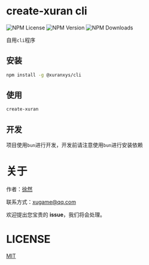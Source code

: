 # create-xuran cli

![NPM License](https://img.shields.io/npm/l/%40xuranxys%2Fcli)
![NPM Version](https://img.shields.io/npm/v/%40xuranxys%2Fcli)
![NPM Downloads](https://img.shields.io/npm/dm/%40xuranxys%2Fcli)

自用`cli`程序

## 安装

```bash
npm install -g @xuranxys/cli
```

## 使用

```bash
create-xuran
```

## 开发

项目使用`bun`进行开发，开发前请注意使用`bun`进行安装依赖

# 关于

作者：[徐然](https://github.com/xiaoxustudio)

联系方式：[xugame@qq.com](emailto://xugame@qq.com)

欢迎提出您宝贵的 **issue**，我们将会处理。

# LICENSE

[MIT](./LICENSE)
